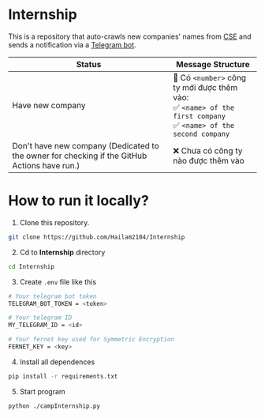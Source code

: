 # Internship

This is a repository that auto-crawls new companies' names from [CSE](https://internship.cse.hcmut.edu.vn/) and sends a notification via a [Telegram bot](https://t.me/CampInternshipbot).

| Status | Message Structure |
| --- | --- |
| Have new company | 📢 Có `<number>` công ty mới được thêm vào:<br>✅ `<name> of the first company`<br>✅ `<name> of the second company` |
| Don't have new company (Dedicated to the owner for checking if the GitHub Actions have run.) | ❌ Chưa có công ty nào được thêm vào |

# How to run it locally?

1. Clone this repository.

```bash
git clone https://github.com/Hailam2104/Internship
```

2. Cd to **Internship** directory

```bash
cd Internship
```

3. Create `.env` file like this

```bash
# Your telegram bot token
TELEGRAM_BOT_TOKEN = <token>

# Your telegram ID
MY_TELEGRAM_ID = <id>

# Your fernet key used for Symmetric Encryption
FERNET_KEY = <key>
```

4. Install all dependences

```bash
pip install -r requirements.txt
```

5. Start program

```bash
python ./campInternship.py
```
